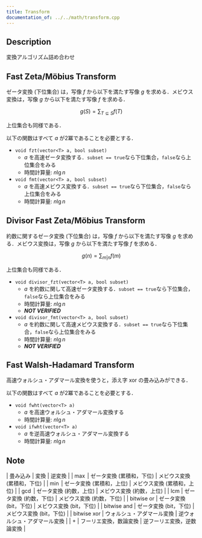 ```yaml
---
title: Transform
documentation_of: ../../math/transform.cpp
---
```


## Description

変換アルゴリズム詰め合わせ

## Fast Zeta/Möbius Transform

ゼータ変換 (下位集合) は，写像 $f$ から以下を満たす写像 $g$ を求める．メビウス変換は，写像 $g$ から以下を満たす写像 $f$ を求める．

$$
g(S) = \sum_{T \subseteq S} f(T)
$$

上位集合も同様である．

以下の関数はすべて $a$ が2冪であることを必要とする．

- `void fzt(vector<T> a, bool subset)`
    - $a$ を高速ゼータ変換する．`subset == true`なら下位集合，`false`なら上位集合をみる
    - 時間計算量: $n\lg n$
- `void fmt(vector<T> a, bool subset)`
    - $a$ を高速メビウス変換する．`subset == true`なら下位集合，`false`なら上位集合をみる
    - 時間計算量: $n\lg n$

## Divisor Fast Zeta/Möbius Transform

約数に関するゼータ変換 (下位集合) は，写像 $f$ から以下を満たす写像 $g$ を求める．メビウス変換は，写像 $g$ から以下を満たす写像 $f$ を求める．

$$
g(n) = \sum_{m | n} f(m)
$$

上位集合も同様である．

- `void divisor_fzt(vector<T> a, bool subset)`
    - $a$ を約数に関して高速ゼータ変換する．`subset == true`なら下位集合，`false`なら上位集合をみる
    - 時間計算量: $n\lg n$
    - ***NOT VERIFIED***
- `void divisor_fmt(vector<T> a, bool subset)`
    - $a$ を約数に関して高速メビウス変換する．`subset == true`なら下位集合，`false`なら上位集合をみる
    - 時間計算量: $n\lg n$
    - ***NOT VERIFIED***

## Fast Walsh-Hadamard Transform

高速ウォルシュ・アダマール変換を使うと，添え字 xor の畳み込みができる．

以下の関数はすべて $a$ が2冪であることを必要とする．

- `void fwht(vector<T> a)`
    - $a$ を高速ウォルシュ・アダマール変換する
    - 時間計算量: $n\lg n$
- `void ifwht(vector<T> a)`
    - $a$ を逆高速ウォルシュ・アダマール変換する
    - 時間計算量: $n\lg n$


## Note

| 畳み込み | 変換 | 逆変換 |
| $\max$ | ゼータ変換 (累積和，下位) | メビウス変換 (累積和，下位) |
| $\min$ | ゼータ変換 (累積和，上位) | メビウス変換 (累積和，上位) |
| $\gcd$ | ゼータ変換 (約数，上位) | メビウス変換 (約数，上位) |
| $\mathrm{lcm}$ | ゼータ変換 (約数，下位) | メビウス変換 (約数，下位) |
| $\mathrm{bitwise\ or}$ | ゼータ変換 (bit，下位) | メビウス変換 (bit，下位) |
| $\mathrm{bitwise\ and}$ | ゼータ変換 (bit，下位) | メビウス変換 (bit，下位) |
| $\mathrm{bitwise\ xor}$ | ウォルシュ・アダマール変換 | 逆ウォルシュ・アダマール変換 |
| $+$ | フーリエ変換，数論変換 | 逆フーリエ変換，逆数論変換 |




